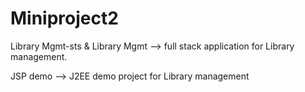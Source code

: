 # Miniproject2

Library Mgmt-sts  & Library Mgmt --> full stack application for Library management.

JSP demo --> J2EE demo project for Library management
